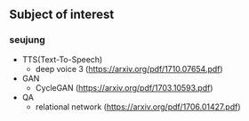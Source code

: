 ## Subject of interest 

### seujung

- TTS(Text-To-Speech)
   - deep voice 3 (https://arxiv.org/pdf/1710.07654.pdf)
- GAN
   - CycleGAN (https://arxiv.org/pdf/1703.10593.pdf)
- QA
   - relational network (https://arxiv.org/pdf/1706.01427.pdf)


